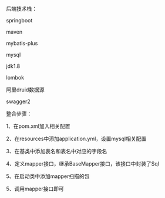 后端技术栈：

springboot

maven

mybatis-plus

mysql

jdk1.8

lombok

阿里druid数据源

swagger2



整合步骤：

1、在pom.xml加入相关配置

2、在resources中添加application.yml，设置mysql相关配置

3、在基类中添加表名和表名中对应的字段名

4、定义mapper接口，继承BaseMapper<T>接口，该接口中封装了Sql

5、在启动类中添加mapper扫描的包

5、调用mapper接口即可

